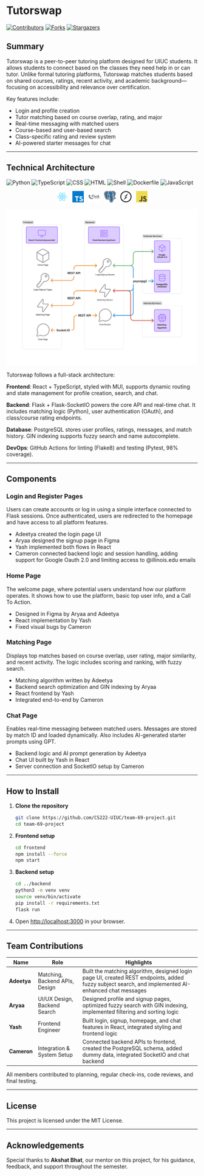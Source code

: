 # Tutorswap

[![Contributors][contributors-shield]][contributors-url]
[![Forks][forks-shield]][forks-url]
[![Stargazers][stars-shield]][stars-url]

[contributors-shield]: https://img.shields.io/github/contributors/CS222-UIUC/team-69-project.svg?style=for-the-badge
[contributors-url]: https://github.com/CS222-UIUC/team-69-project/graphs/contributors

[forks-shield]: https://img.shields.io/github/forks/CS222-UIUC/team-69-project.svg?style=for-the-badge
[forks-url]: https://github.com/CS222-UIUC/team-69-project/network/members

[stars-shield]: https://img.shields.io/github/stars/CS222-UIUC/team-69-project.svg?style=for-the-badge
[stars-url]: https://github.com/CS222-UIUC/team-69-project/stargazers


## Summary

Tutorswap is a peer-to-peer tutoring platform designed for UIUC students. It allows students to connect based on the classes they need help in or can tutor. Unlike formal tutoring platforms, Tutorswap matches students based on shared courses, ratings, recent activity, and academic background—focusing on accessibility and relevance over certification.

Key features include:
- Login and profile creation
- Tutor matching based on course overlap, rating, and major
- Real-time messaging with matched users
- Course-based and user-based search
- Class-specific rating and review system
- AI-powered starter messages for chat

---

## Technical Architecture


![Python](https://img.shields.io/badge/Python-55%25-blue?style=for-the-badge&logo=python&logoColor=white)
![TypeScript](https://img.shields.io/badge/TypeScript-31%25-3178c6?style=for-the-badge&logo=typescript&logoColor=white)
![CSS](https://img.shields.io/badge/CSS-9.9%25-purple?style=for-the-badge&logo=css3&logoColor=white)
![HTML](https://img.shields.io/badge/HTML-1.8%25-e34c26?style=for-the-badge&logo=html5&logoColor=white)
![Shell](https://img.shields.io/badge/Shell-1.4%25-89e051?style=for-the-badge&logo=gnu-bash&logoColor=white)
![Dockerfile](https://img.shields.io/badge/Dockerfile-0.5%25-384d54?style=for-the-badge&logo=docker&logoColor=white)
![JavaScript](https://img.shields.io/badge/JavaScript-0.4%25-f1e05a?style=for-the-badge&logo=javascript&logoColor=black)


<p align="center">
  <img src="https://raw.githubusercontent.com/github/explore/main/topics/react/react.png" height="30" alt="React"/> &nbsp;
  <img src="https://raw.githubusercontent.com/github/explore/main/topics/typescript/typescript.png" height="30" alt="TypeScript"/> &nbsp;
  <img src="https://raw.githubusercontent.com/github/explore/main/topics/flask/flask.png" height="30" alt="Flask"/> &nbsp;
  <img src="https://raw.githubusercontent.com/github/explore/main/topics/postgresql/postgresql.png" height="30" alt="PostgreSQL"/> &nbsp;
  <img src="https://raw.githubusercontent.com/github/explore/main/topics/socket-io/socket-io.png" height="30" alt="Socket.IO"/> &nbsp;
  <img src="https://raw.githubusercontent.com/github/explore/main/topics/javascript/javascript.png" height="30" alt="JavaScript"/>
</p>


![Tutorswap Technical Architecture](https://github.com/CS222-UIUC/team-69-project/blob/main/backend/tech-arch.jpeg?raw=true)



Tutorswap follows a full-stack architecture:

**Frontend**: React + TypeScript, styled with MUI, supports dynamic routing and state management for profile creation, search, and chat.

**Backend**: Flask + Flask-SocketIO powers the core API and real-time chat. It includes matching logic (Python), user authentication (OAuth), and class/course rating endpoints.

**Database**: PostgreSQL stores user profiles, ratings, messages, and match history. GIN indexing supports fuzzy search and name autocomplete.

**DevOps**: GitHub Actions for linting (Flake8) and testing (Pytest, 98% coverage).

---

## Components

### Login and Register Pages  
Users can create accounts or log in using a simple interface connected to Flask sessions. Once authenticated, users are redirected to the homepage and have access to all platform features.

- Adeetya created the login page UI  
- Aryaa designed the signup page in Figma  
- Yash implemented both flows in React  
- Cameron connected backend logic and session handling, adding support for Google Oauth 2.0 and limiting access to @illinois.edu emails



### Home Page  
The welcome page, where potential users understand how our platform operates. It shows how to use the platform, basic top user info, and a Call To Action.

- Designed in Figma by Aryaa and Adeetya  
- React implementation by Yash  
- Fixed visual bugs by Cameron  

### Matching Page  
Displays top matches based on course overlap, user rating, major similarity, and recent activity. The logic includes scoring and ranking, with fuzzy search.

- Matching algorithm written by Adeetya  
- Backend search optimization and GIN indexing by Aryaa  
- React frontend by Yash  
- Integrated end-to-end by Cameron  

### Chat Page  
Enables real-time messaging between matched users. Messages are stored by match ID and loaded dynamically. Also includes AI-generated starter prompts using GPT.

- Backend logic and AI prompt generation by Adeetya  
- Chat UI built by Yash in React  
- Server connection and SocketIO setup by Cameron  

---

## How to Install

1. **Clone the repository**
    ```bash
    git clone https://github.com/CS222-UIUC/team-69-project.git
    cd team-69-project
    ```

2. **Frontend setup**
    ```bash
    cd frontend
    npm install --force
    npm start
    ```

3. **Backend setup**
    ```bash
    cd ../backend
    python3 -m venv venv
    source venv/bin/activate
    pip install -r requirements.txt
    flask run
    ```

4. Open [http://localhost:3000](http://localhost:3000) in your browser.

---

## Team Contributions

| Name      | Role                        | Highlights |
|-----------|-----------------------------|------------|
| **Adeetya** | Matching, Backend APIs, Design | Built the matching algorithm, designed login page UI, created REST endpoints, added fuzzy subject search, and implemented AI-enhanced chat messages |
| **Aryaa**   | UI/UX Design, Backend Search    | Designed profile and signup pages, optimized fuzzy search with GIN indexing, implemented filtering and sorting logic |
| **Yash**    | Frontend Engineer               | Built login, signup, homepage, and chat features in React, integrated styling and frontend logic |
| **Cameron** | Integration & System Setup      | Connected backend APIs to frontend, created the PostgreSQL schema, added dummy data, integrated SocketIO and chat backend |

All members contributed to planning, regular check-ins, code reviews, and final testing.

---

## License

This project is licensed under the MIT License.

---

## Acknowledgements

Special thanks to **Akshat Bhat**, our mentor on this project, for his guidance, feedback, and support throughout the semester.
